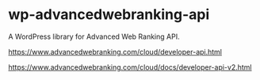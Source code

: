 # wp-advancedwebranking-api
A WordPress library for Advanced Web Ranking API.

https://www.advancedwebranking.com/cloud/developer-api.html

https://www.advancedwebranking.com/cloud/docs/developer-api-v2.html
